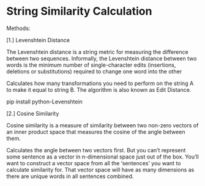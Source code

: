 # String Similarity Calculation

Methods: 

[1.] Levenshtein Distance  <br>

The Levenshtein distance is a string metric for measuring the difference between two sequences. Informally, the Levenshtein distance between two words is the minimum number of single-character edits (insertions, deletions or substitutions) required to change one word into the other

Calculates how many transformations you need to perform on the string A to make it equal to string B. The algorithm is also known as Edit Distance.

pip install python-Levenshtein


[2.] Cosine Similarity <br>

Cosine similarity is a measure of similarity between two non-zero vectors of an inner product space that measures the cosine of the angle between them.

Calculates the angle between two vectors first. But you can’t represent some sentence as a vector in n-dimensional space just out of the box.
You’ll want to construct a vector space from all the ‘sentences’ you want to calculate similarity for. That vector space will have as many dimensions as there are unique words in all sentences combined.


